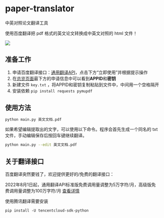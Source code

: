 # paper-translator
中英对照论文翻译工具

使用百度翻译把 pdf 格式的英文论文转换成中英文对照的 html 文件！

![](https://cdn.nlark.com/yuque/0/2022/png/22611614/1648519063367-e9be07e9-dbba-4b8b-a2f1-cba821c5335f.png)

## 准备工作
1. 申请百度翻译接口：[通用翻译API](https://api.fanyi.baidu.com/product/11)，点击下方“立即使用”并根据提示操作
2. 在[总览页面](http://api.fanyi.baidu.com/api/trans/product/desktop)最下方的申请信息中可以看到**APPID**和**密钥**
3. 新建文件 `key.txt` ，将APPID和密钥复制粘贴到文件中，中间用一个空格隔开
4. 安装依赖 `pip install requests pymupdf`

## 使用方法
```sh
python main.py 英文文档.pdf
```

如果希望编辑提取出的文字，可以使用以下命令。程序会首先生成一个同名的 txt 文件，手动编辑保存后按回车键继续翻译。
```sh
python main.py --edit 英文文档.pdf
```

## 关于翻译接口
百度翻译突然要钱了，欢迎提供更好的/免费的翻译接口：

2022年8月1日起，通用翻译API标准版免费调用量调整为5万字符/月，高级版免费调用量调整为100万字符/月 [查看详情](https://api.fanyi.baidu.com/doc/8)

使用腾讯翻译需要安装

```
pip install -U tencentcloud-sdk-python
```
